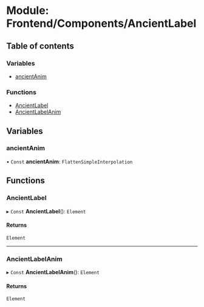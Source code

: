 # Module: Frontend/Components/AncientLabel

## Table of contents

### Variables

- [ancientAnim](Frontend_Components_AncientLabel.md#ancientanim)

### Functions

- [AncientLabel](Frontend_Components_AncientLabel.md#ancientlabel)
- [AncientLabelAnim](Frontend_Components_AncientLabel.md#ancientlabelanim)

## Variables

### ancientAnim

• `Const` **ancientAnim**: `FlattenSimpleInterpolation`

## Functions

### AncientLabel

▸ `Const` **AncientLabel**(): `Element`

#### Returns

`Element`

---

### AncientLabelAnim

▸ `Const` **AncientLabelAnim**(): `Element`

#### Returns

`Element`
